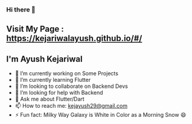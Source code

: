 ### Hi there 👋

## Visit My Page : https://kejariwalayush.github.io/#/

## I'm Ayush Kejariwal

- 🔭 I’m currently working on Some Projects
- 🌱 I’m currently learning Flutter
- 👯 I’m looking to collaborate on Backend Devs
- 🤔 I’m looking for help with Backend
- 💬 Ask me about Flutter/Dart
- 📫 How to reach me: kejayush29@gmail.com
- ⚡ Fun fact: Milky Way Galaxy is White in Color as a Morning Snow 😄

